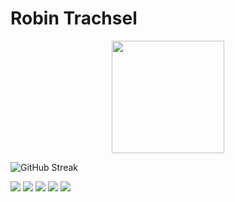 # Robin Trachsel
<p align="center">
  <img src="https://profile-counter.glitch.me/DoctorProgrammer/count.svg" width="180px">
  
  ![GitHub Streak](https://streak-stats.demolab.com/?user=DoctorProgrammer&theme=dark&hide_border=true&date_format=j%20M%5B%20Y%5D&card_width=700)
  
  ![](https://github-profile-summary-cards.vercel.app/api/cards/profile-details?username=DoctorProgrammer&theme=apprentice)
  ![](http://github-profile-summary-cards.vercel.app/api/cards/repos-per-language?username=DoctorProgrammer&theme=apprentice&exclude=)      ![](http://github-profile-summary-cards.vercel.app/api/cards/most-commit-language?username=DoctorProgrammer&theme=apprentice&exclude=)
  ![](https://github-profile-summary-cards.vercel.app/api/cards/stats?username=DoctorProgrammer&theme=apprentice)      ![](https://camo.githubusercontent.com/6c6313881db0662b52591ed615e9601d7aea95042c521ede79587dfa10614c08/687474703a2f2f6769746875622d70726f66696c652d73756d6d6172792d63617264732e76657263656c2e6170702f6170692f63617264732f70726f647563746976652d74696d653f757365726e616d653d446f63746f7250726f6772616d6d6572267468656d653d61707072656e74696365267574634f66667365743d31)
</p>
